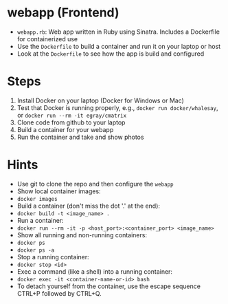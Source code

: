 # webapp (Frontend)

* `webapp.rb`: Web app written in Ruby using Sinatra. Includes a Dockerfile for containerized use
* Use the `Dockerfile` to build a container and run it on your laptop or host
* Look at the `Dockerfile` to see how the app is build and configured

# Steps
1. Install Docker on your laptop (Docker for Windows or Mac)
2. Test that Docker is running properly, e.g., `docker run docker/whalesay`, or `docker run --rm -it egray/cmatrix`
3. Clone code from github to your laptop
4. Build a container for your webapp
5. Run the container and take and show photos

# Hints

* Use git to clone the repo and then configure the `webapp`
* Show local container images:
 * `docker images`
 * Build a container (don't miss the dot '.' at the end):
  * `docker build -t <image_name> .`
* Run a container:
 * `docker run --rm -it -p <host_port>:<container_port> <image_name>`
* Show all running and non-running containers:
 * `docker ps`
 * `docker ps -a`
* Stop a running container:
 * `docker stop <id>`
* Exec a command (like a shell) into a running container:
 * `docker exec -it <container-name-or-id> bash`
* To detach yourself from the container, use the escape sequence CTRL+P followed by CTRL+Q.
